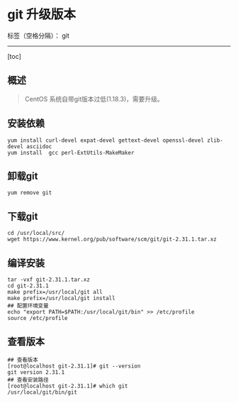 # git 升级版本

标签（空格分隔）： git

---

[toc]

## 概述
> CentOS 系统自带git版本过低(1.18.3)，需要升级。

## 安装依赖

```
yum install curl-devel expat-devel gettext-devel openssl-devel zlib-devel asciidoc
yum install  gcc perl-ExtUtils-MakeMaker
```

## 卸载git

```
yum remove git
```

## 下载git

```
cd /usr/local/src/
wget https://www.kernel.org/pub/software/scm/git/git-2.31.1.tar.xz
```

## 编译安装

```
tar -vxf git-2.31.1.tar.xz
cd git-2.31.1
make prefix=/usr/local/git all 
make prefix=/usr/local/git install
## 配置环境变量
echo "export PATH=$PATH:/usr/local/git/bin" >> /etc/profile
source /etc/profile
```

## 查看版本

```
## 查看版本
[root@localhost git-2.31.1]# git --version
git version 2.31.1
## 查看安装路径
[root@localhost git-2.31.1]# which git
/usr/local/git/bin/git
```
